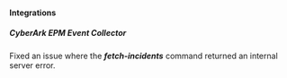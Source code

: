 
#### Integrations

##### CyberArk EPM Event Collector

Fixed an issue where the ***fetch-incidents*** command returned an internal server error.
